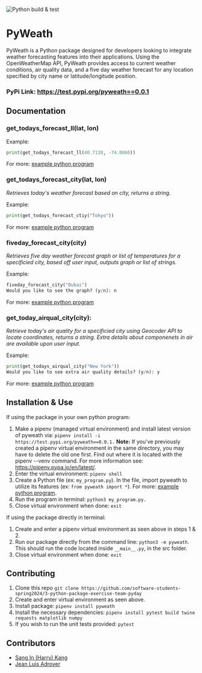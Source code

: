 ![Python build & test](https://github.com/software-students-spring2024/3-python-package-exercise-team-pyday/actions/workflows/build.yaml/badge.svg)



# PyWeath

PyWeath is a Python package designed for developers looking to integrate weather forecasting features into their applications. Using the OpenWeatherMap API, PyWeath provides access to current weather conditions, air quality data, and a five day weather forecast for any location specified by city name or latitude/longitude position.

### PyPi Link: https://test.pypi.org/pyweath==0.0.1

## Documentation

### get_todays_forecast_ll(lat, lon)

Example:
```py
print(get_todays_forecast_ll(40.7128, -74.0060))
```
For more: [example python program](https://github.com/software-students-spring2024/3-python-package-exercise-team-pyday/blob/main/example.py)

### get_todays_forecast_city(lat, lon)
*Retrieves today's weather forecast based on city, returns a string.*

Example:
```py
print(get_todays_forecast_ctiy("Tokyo"))
```
For more: [example python program](https://github.com/software-students-spring2024/3-python-package-exercise-team-pyday/blob/main/example.py)

### fiveday_forecast_city(city)
*Retrieves five day weather forecast graph or list of temperatures for a specificied city, based off user input, outputs graph or list of strings.*

Example:
```py
fiveday_forecast_city("Dubai")
Would you like to see the graph? (y/n): n
```
For more: [example python program](https://github.com/software-students-spring2024/3-python-package-exercise-team-pyday/blob/main/example.py)

### get_today_airqual_city(city):
*Retrieve today's air quality for a specificied city using Geocoder API to locate coordinates, returns a string. Extra details about componenets in air are available upon user input.*

Example:

```py
print(get_todays_airqual_city("New York"))
Would you like to see extra air quality details? (y/n): y
```
For more: [example python program](https://github.com/software-students-spring2024/3-python-package-exercise-team-pyday/blob/main/example.py)


## Installation & Use

If using the package in your own python program:

1. Make a pipenv (managed virtual environment) and install latest version of pyweath via: ```pipenv install -i https://test.pypi.org/pyweath==0.0.1.``` **Note:** If you've previously created a pipenv virtual environment in the same directory, you may have to delete the old one first. Find out where it is located with the pipenv --venv command. For more information see: https://pipenv.pypa.io/en/latest/.
2. Enter the virtual environment: ```pipenv shell```
3. Create a Python file (ex: ```my_program.py```). In the file, import pyweath to utilize its features (ex: ```from pyweath import *```). For more: [example python program](https://github.com/software-students-spring2024/3-python-package-exercise-team-pyday/blob/main/example.py).
4. Run the program in terminal: ```python3 my_program.py.```
5. Close virtual environment when done: ```exit```



If using the package directly in terminal:

1. Create and enter a pipenv virtual environment as seen above in steps 1 & 2.
2. Run our package directly from the command line: ```python3 -m pyweath```. This should run the code located inside ```__main__.py```, in the src folder.
3. Close virtual environment when done: ```exit```


## Contributing

1. Clone this repo ```git clone https://github.com/software-students-spring2024/3-python-package-exercise-team-pyday```
2. Create and enter virtual environment as seen above. 
3. Install package: ```pipenv install pyweath```
5. Install the necessary dependencies: ```pipenv install pytest build twine requests matplotlib numpy```
6. If you wish to run the unit tests provided: ```pytest```
## Contributors
- [Sang In (Harry) Kang](https://github.com/sik247)
- [Jean Luis Adrover](https://github.com/jladrover)

